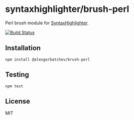 # syntaxhighlighter/brush-perl

Perl brush module for [SyntaxHighlighter](https://github.com/syntaxhighlighter).

[![Build Status](https://travis-ci.org/syntaxhighlighter/brush-perl.svg)](https://travis-ci.org/syntaxhighlighter/brush-perl)

## Installation

    npm install @alexgorbatchev/brush-perl

## Testing

    npm test

## License

MIT
